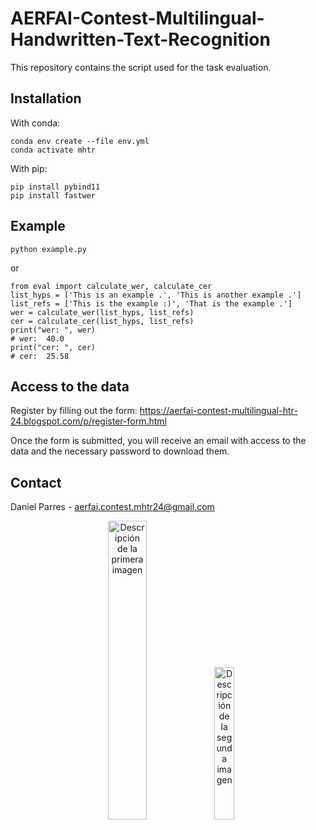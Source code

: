 # AERFAI-Contest-Multilingual-Handwritten-Text-Recognition 
This repository contains the script used for the task evaluation.

## Installation

With conda:

```
conda env create --file env.yml
conda activate mhtr
```

With pip:
```
pip install pybind11
pip install fastwer
```

## Example

```
python example.py
```
or
```
from eval import calculate_wer, calculate_cer
list_hyps = ['This is an example .', 'This is another example .']
list_refs = ['This is the example :)', 'That is the example .']
wer = calculate_wer(list_hyps, list_refs)
cer = calculate_cer(list_hyps, list_refs)
print("wer: ", wer)
# wer:  40.0
print("cer: ", cer)
# cer:  25.58
```
## Access to the data
Register by filling out the form: https://aerfai-contest-multilingual-htr-24.blogspot.com/p/register-form.html 

Once the form is submitted, you will receive an email with access to the data and the necessary password to download them.

## Contact

Daniel Parres - aerfai.contest.mhtr24@gmail.com

<p align="center">
  <img src="https://github.com/dparres/AERFAI-Contest-Multilingual-Handwritten-Text-Recognition/assets/114649578/4b6bfd22-3e5a-478e-878c-2a6487234b29" alt="Descripción de la primera imagen" width="35%" />
  <img src="https://github.com/dparres/AERFAI-Contest-Multilingual-Handwritten-Text-Recognition/assets/114649578/b4d80375-ec95-47d1-aeb8-7fc2b9abc90e" alt="Descripción de la segunda imagen" width="25%" />
</p>
